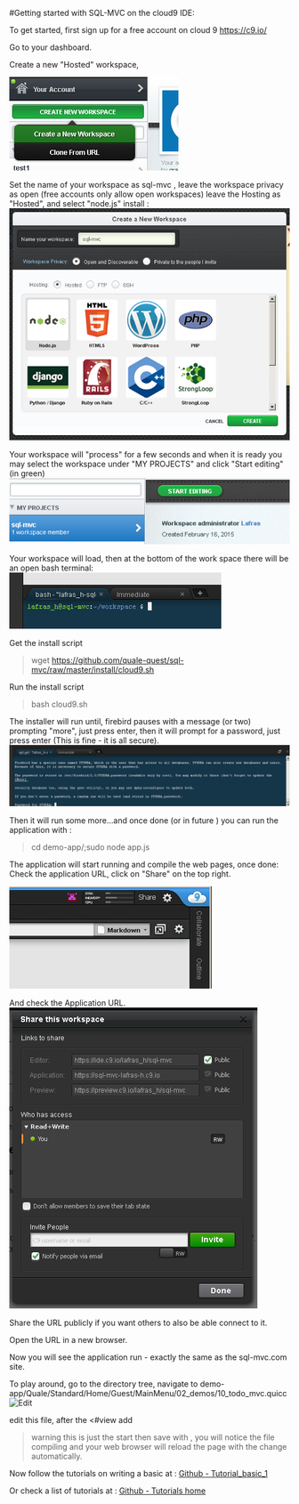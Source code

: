 
#Getting started with SQL-MVC on the cloud9 IDE:

To get started, first sign up for a free account on cloud 9 https://c9.io/

Go to your dashboard.

Create a new "Hosted" workspace,
 
![Create a new Workspace](https://github.com/quale-quest/sql-mvc/blob/master/doc/c9/c9_1.png "New workspace")

Set the name of your workspace as sql-mvc , leave the workspace privacy as open (free accounts only allow open workspaces)
leave the Hosting as "Hosted", and select "node.js" install :
![Name your new Workspace](https://github.com/quale-quest/sql-mvc/blob/master/doc/c9/c9_2.png "Name your workspace")


Your workspace will "process" for a few seconds and when it is ready you may select the 
workspace under "MY PROJECTS" and click "Start editing" (in green)
![Select the sql-mvc Workspace](https://github.com/quale-quest/sql-mvc/blob/master/doc/c9/c9_3.png "Select workspace")

Your workspace will load, then at the bottom of the work space there will be an open bash terminal:
![terminal](https://github.com/quale-quest/sql-mvc/blob/master/doc/c9/c9_terminal.png "terminal")


Get the install script

>wget https://github.com/quale-quest/sql-mvc/raw/master/install/cloud9.sh

Run the install script

>bash cloud9.sh

The installer will run until, firebird pauses with a message (or two) prompting  "more", just press enter,
then it will prompt for a password, just press enter (This is fine - it is all secure).
![Firebird prompt](https://github.com/quale-quest/sql-mvc/blob/master/doc/c9/c9_fb.png "Firebird prompt")

Then it will run some more...and once done (or in future ) you can run the application with :
> cd demo-app/;sudo node app.js

The application will start running and compile the web pages, once done:
Check the application URL, click on "Share" on the top right.

![Click share](https://github.com/quale-quest/sql-mvc/blob/master/doc/c9/c9_share_1.png "Click share")

And check the Application URL.
![Check the Application URL and where it if you wish](https://github.com/quale-quest/sql-mvc/blob/master/doc/c9/c9_share_2.png "URL")

Share the URL publicly if you want others to also be able connect to it.

Open the URL in a new browser.

Now you will see the application run - exactly the same as the sql-mvc.com site.

To play around, go to the directory tree, navigate to demo-app/Quale/Standard/Home/Guest/MainMenu/02_demos/10_todo_mvc.quicc
![Edit](https://github.com/quale-quest/sql-mvc/blob/master/doc/c9/c9_edit.png "Edit")

edit this file, after the <#view add 
> warning this is just the start
then save with <ctrl-s>, you will notice the file compiling and your web browser 
will reload the page with the change automatically.

Now follow the tutorials on writing a basic 
 at : [Github - Tutorial_basic_1](https://github.com/quale-quest/sql-mvc/blob/master/doc/Tutorial_basic_1.md)

Or check a list of tutorials at :
[Github - Tutorials home](https://github.com/quale-quest/sql-mvc/blob/master/doc/Tutorials.md)





